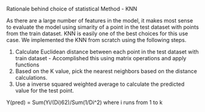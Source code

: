 Rationale behind choice of statistical Method - KNN

 As there are a large number of features in the model, it makes most sense to evaluate the model using simarity of 
 a point in the test dataset with points from the train dataset. KNN is easily one of the best choices for this use case. 
 We implemented the KNN from scratch using the following steps.
 
 1. Calculate Euclidean distance between each point in the test dataset with train dataset - Accomplished this using matrix 
 operations and apply functions
 2. Based on the K value, pick the nearest neighbors based on the distance calculations.
 3. Use a inverse squared weighted average to calculate the predicted value for the test point.
 
 Y(pred) = Sum(Yi/(Di)62)/Sum(1/Di^2) where i runs from 1 to k 
 
 
 
